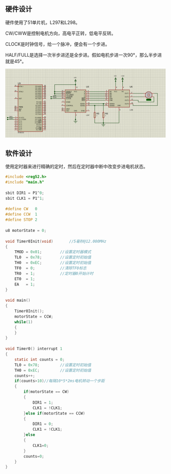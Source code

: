 ## 硬件设计

硬件使用了51单片机，L297和L298。

CW/CWW是控制电机方向，高电平正转，低电平反转。

CLOCK是时钟信号，给一个脉冲，便会有一个步进。

HALF/FULL是选择一次半步进还是全步进。假如电机步进一次90°，那么半步进就是45°。

![image-20220116224251852.png](image/51四线步进_1.png)

## 软件设计

使用定时器来进行精确的定时，然后在定时器中断中改变步进电机状态。

```c
#include <reg52.h>
#include "main.h"

sbit DIR1 = P1^0;
sbit CLK1 = P1^1;

#define CW   0
#define CCW  1
#define STOP 2

u8 motorState = 0;

void Timer0Init(void)		//5毫秒@12.000MHz
{	
	TMOD = 0x01;		//设置定时器模式
	TL0  = 0x78;		//设置定时初始值
	TH0  = 0xEC;		//设置定时初始值
	TF0  = 0;		    //清除TF0标志
	TR0  = 1;		    //定时器0开始计时
	ET0  = 1;
	EA   = 1;
}

void main()
{
	Timer0Init();
	motorState = CCW;	
	while(1)
	{
	}
}

void Timer0() interrupt 1
{
	static int counts = 0;
	TL0 = 0x78;		    //设置定时初始值
	TH0 = 0xEC;		    //设置定时初始值
	counts++;
	if(counts>10)//每隔10*5*2ms电机转动一个步距
	{
		if(motorState == CW)
		{
			DIR1 = 1;
			CLK1 = !CLK1;
		}else if(motorState == CCW)
		{
			DIR1 = 0;
			CLK1 = !CLK1;
		}else
		{
			CLK1=0;
		}
		counts=0;
	}
}

```

